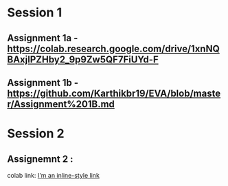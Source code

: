 # Session 1
 ## Assignment 1a - https://colab.research.google.com/drive/1xnNQBAxjlPZHby2_9p9Zw5QF7FiUYd-F
 ## Assignment 1b - https://github.com/Karthikbr19/EVA/blob/master/Assignment%201B.md
 
# Session 2
 ## Assignemnt 2 :
colab link: [I'm an inline-style link](https://www.google.com)

